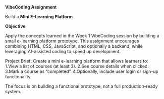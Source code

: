 **VibeCoding Assignment** 

Build a **Mini E-Learning Platform**

**Objective**

Apply the concepts learned in the Week 1 VibeCoding session by building a small e-learning platform prototype. 
This assignment encourages combining HTML, CSS, JavaScript, and optionally a backend, while leveraging AI-assisted coding to speed up development.

Project Brief:
Create a mini e-learning platform that allows learners to:
1.View a list of courses (at least 3).
2.See course details when clicked.
3.Mark a course as “completed”.
4.Optionally, include user login or sign-up functionality.

The focus is on building a functional prototype, not a full production-ready system.
